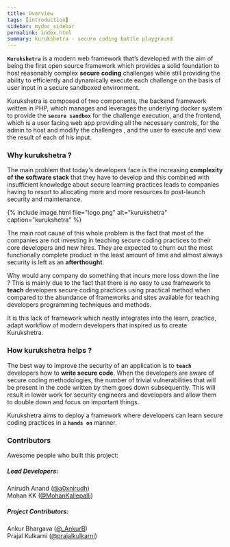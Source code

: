 ```yaml
---
title: Overview
tags: [introduction]
sidebar: mydoc_sidebar
permalink: index.html
summary: kurukshetra - secure coding battle playground
---
```


**`Kurukshetra`** is a modern web framework  that’s developed with the aim of being the first open source framework which provides a solid foundation to host reasonably complex **secure coding** challenges while still providing the ability to efficiently and dynamically execute each challenge on the basis of user input in a secure sandboxed environment.

Kurukshetra is composed of two components, the backend framework written in PHP, which manages and leverages the underlying docker system to provide the **`secure sandbox`** for the challenge execution, and the frontend, which is a user facing web app providing all the necessary controls, for the admin to host and modify the challenges , and the user to execute and view the result of each of his input.

### Why kurukshetra ?


The main problem that today's developers face is the increasing **complexity of the software stack** that they have to develop and this
combined with insufficient knowledge about secure learning practices leads to companies having to resort to allocating more and more resources to post-launch security and maintenance.

{% include image.html file="logo.png" alt="kurukshetra" caption="kurukshetra" %}

The main root cause of this whole problem is the fact that most of the companies are not investing in teaching secure coding practices to their core developers and new hires. They are expected to churn out the most functionally complete product in the least amount of time and almost always security is left as an **afterthought**. 

Why would any company do something that incurs more loss down the line ? This is mainly due to the fact that there is no easy to use framework to **teach** developers secure coding practices using practical method when compared to the abundance of frameworks and sites available for teaching developers programming techniques and methods. 

It is this lack of framework which neatly integrates into the learn, practice, adapt workflow of modern developers that inspired us to create Kurukshetra. 


### How kurukshetra helps ?

The best way to improve the security of an application is to **`teach`** developers how to **write secure code**. When the developers are aware of secure coding methodologies, the number of trivial vulnerabilities that will be present in the code written by them goes down subsequently. This will result in lower work for security engineers and developers and allow them to double down and focus on important things. 

Kurukshetra aims to deploy a framework where developers can learn secure coding practices in a **`hands on`** manner.


### Contributors

Awesome people who built this project:

##### Lead Developers:

Anirudh Anand ([@a0xnirudh](https://twitter.com/a0xnirudh))  
Mohan KK ([@MohanKallepalli](https://twitter.com/MohanKallepalli))

##### Project Contributors:
  
Ankur Bhargava ([@_AnkurB](https://twitter.com/_AnkurB))  
Prajal Kulkarni ([@prajalkulkarni](https://twitter.com/prajalkulkarni))

